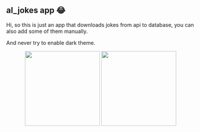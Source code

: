 ## al_jokes app 😂

Hi, so this is just an app that downloads jokes from api to database, you can also add some of them manually.

And never try to enable dark theme.

<div align="center">
  <img src="https://github.com/user-attachments/assets/f96d76cb-7be6-4988-9b7a-0921869c7f8d" width="200" />
  <img src="https://github.com/user-attachments/assets/4fef21d5-19f2-4ace-bb77-7967ba005433" width="200" />
</div>

